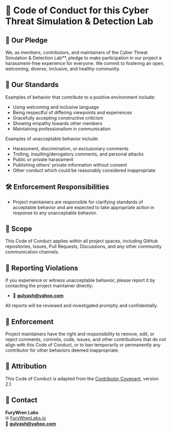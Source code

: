 # 🌟 Code of Conduct for this Cyber Threat Simulation & Detection Lab

## 📜 Our Pledge
We, as members, contributors, and maintainers of the Cyber Threat Simulation & Detection Lab**, pledge to make participation in our project a harassment-free experience for everyone. We commit to fostering an open, welcoming, diverse, inclusive, and healthy community.

## 🤝 Our Standards
Examples of behavior that contribute to a positive environment include:
- Using welcoming and inclusive language
- Being respectful of differing viewpoints and experiences
- Gracefully accepting constructive criticism
- Showing empathy towards other members
- Maintaining professionalism in communication

Examples of unacceptable behavior include:
- Harassment, discrimination, or exclusionary comments
- Trolling, insulting/derogatory comments, and personal attacks
- Public or private harassment
- Publishing others' private information without consent
- Other conduct which could be reasonably considered inappropriate

## 🛠 Enforcement Responsibilities
- Project maintainers are responsible for clarifying standards of acceptable behavior and are expected to take appropriate action in response to any unacceptable behavior.

## 🚩 Scope
This Code of Conduct applies within all project spaces, including GitHub repositories, Issues, Pull Requests, Discussions, and any other community communication channels.

## 📢 Reporting Violations
If you experience or witness unacceptable behavior, please report it by contacting the project maintainer directly:
- 📧 **gulyash@yahoo.com**

All reports will be reviewed and investigated promptly and confidentially.

## 🚧 Enforcement
Project maintainers have the right and responsibility to remove, edit, or reject comments, commits, code, issues, and other contributions that do not align with this Code of Conduct, or to ban temporarily or permanently any contributor for other behaviors deemed inappropriate.

## 🙏 Attribution
This Code of Conduct is adapted from the [Contributor Covenant](https://www.contributor-covenant.org/), version 2.1.

## 🔗 Contact
**FuryWren Labs**  
🌐 [FuryWrenLabs.io](https://furywrenlabs.io)  
📧 **gulyash@yahoo.com**
